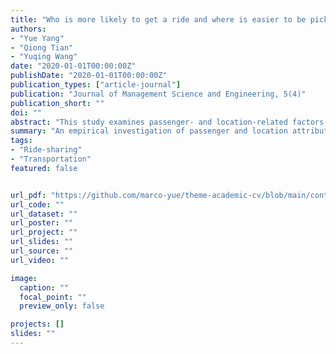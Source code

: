 ```yaml
---
title: "Who is more likely to get a ride and where is easier to be picked up in ride-sharing mode?"
authors:
- "Yue Yang"
- "Qiong Tian"
- "Yuqing Wang"
date: "2020-01-01T00:00:00Z"
publishDate: "2020-01-01T00:00:00Z"
publication_types: ["article-journal"]
publication: "Journal of Management Science and Engineering, 5(4)"
publication_short: ""
doi: ""
abstract: "This study examines passenger- and location-related factors influencing ride-sharing pickups. Through empirical data analysis, we identify key determinants affecting which passengers are more likely to be picked up and which areas yield higher pickup success rates."
summary: "An empirical investigation of passenger and location attributes that affect ride-sharing pickup likelihood."
tags:
- "Ride-sharing"
- "Transportation"
featured: false


url_pdf: "https://github.com/marco-yue/theme-academic-cv/blob/main/content/publication/2020-JMSE-Ridesharing/JMSE-2020.pdf"
url_code: ""
url_dataset: ""
url_poster: ""
url_project: ""
url_slides: ""
url_source: ""
url_video: ""

image:
  caption: ""
  focal_point: ""
  preview_only: false

projects: []
slides: ""
---
```

